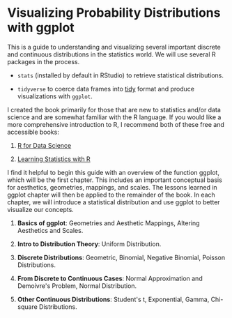# Visualizing Probability Distributions with ggplot

This is a guide to understanding and visualizing several important discrete and continuous distributions in the statistics world. We will use several R packages in the process.

- `stats` (installed by default in RStudio) to retrieve statistical distributions.

- `tidyverse` to coerce data frames into [tidy](https://r4ds.had.co.nz/tibbles.html) format and produce visualizations with `ggplot`.

I created the book primarily for those that are new to statistics and/or data science and are somewhat familiar with the R language. If you would like a more comprehensive introduction to R, I recommend both of these free and accessible books:

1. [R for Data Science](https://r4ds.had.co.nz/)

2. [Learning Statistics with R](https://learningstatisticswithr.com/)

I find it helpful to begin this guide with an overview of the function ggplot, which will be the first chapter. This includes an important conceptual basis for aesthetics, geometries, mappings, and scales. The lessons learned in ggplot chapter will then be applied to the remainder of the book. In each chapter, we will introduce a statistical distribution and use ggplot to better visualize our concepts.

1. **Basics of ggplot**: Geometries and Aesthetic Mappings, Altering Aesthetics and Scales.

2. **Intro to Distribution Theory**: Uniform Distribution.

3. **Discrete Distributions**: Geometric, Binomial, Negative Binomial, Poisson Distributions.

4. **From Discrete to Continuous Cases**: Normal Approximation and Demoivre's Problem, Normal Distribution.

5. **Other Continuous Distributions**: Student's t, Exponential, Gamma, Chi-square Distributions.

